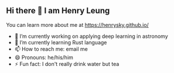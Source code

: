 ## Hi there 👋 I am Henry Leung

You can learn more about me at https://henrysky.github.io/

- 🔭 I’m currently working on applying deep learning in astronomy
- 🌱 I’m currently learning Rust language
- 📫 How to reach me: email me
- 😄 Pronouns: he/his/him
- ⚡ Fun fact: I don't really drink water but tea

